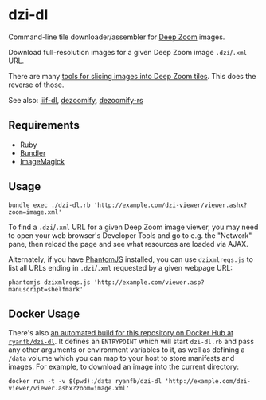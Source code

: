 # dzi-dl

Command-line tile downloader/assembler for [Deep Zoom](https://en.wikipedia.org/wiki/Deep_Zoom) images.

Download full-resolution images for a given Deep Zoom image `.dzi`/`.xml` URL.

There are many [tools for slicing images into Deep Zoom tiles](https://openseadragon.github.io/examples/creating-zooming-images/). This does the reverse of those.

See also: [iiif-dl](https://github.com/ryanfb/iiif-dl), [dezoomify](https://github.com/lovasoa/dezoomify), [dezoomify-rs](https://github.com/lovasoa/dezoomify-rs)

## Requirements

 * Ruby
 * [Bundler](http://bundler.io/)
 * [ImageMagick](http://www.imagemagick.org/)
 
## Usage

    bundle exec ./dzi-dl.rb 'http://example.com/dzi-viewer/viewer.ashx?zoom=image.xml'

To find a `.dzi`/`.xml` URL for a given Deep Zoom image viewer, you may need to open your web browser's Developer Tools and go to e.g. the "Network" pane, then reload the page and see what resources are loaded via AJAX.

Alternately, if you have [PhantomJS](http://phantomjs.org/) installed, you can use `dzixmlreqs.js` to list all URLs ending in `.dzi`/`.xml` requested by a given webpage URL:

    phantomjs dzixmlreqs.js 'http://example.com/viewer.asp?manuscript=shelfmark'

## Docker Usage

There's also [an automated build for this repository on Docker Hub at `ryanfb/dzi-dl`](http://hub.docker.com/r/ryanfb/dzi-dl). It defines an `ENTRYPOINT` which will start `dzi-dl.rb` and pass any other arguments or environment variables to it, as well as defining a `/data` volume which you can map to your host to store manifests and images. For example, to download an image into the current directory:

    docker run -t -v $(pwd):/data ryanfb/dzi-dl 'http://example.com/dzi-viewer/viewer.ashx?zoom=image.xml'
